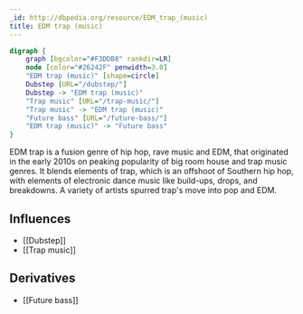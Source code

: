 ```yaml
---
_id: http://dbpedia.org/resource/EDM_trap_(music)
title: EDM trap (music)
---
```


```dot
digraph {
	graph [bgcolor="#F3DDB8" rankdir=LR]
	node [color="#26242F" penwidth=3.0]
	"EDM trap (music)" [shape=circle]
	Dubstep [URL="/dubstep/"]
	Dubstep -> "EDM trap (music)"
	"Trap music" [URL="/trap-music/"]
	"Trap music" -> "EDM trap (music)"
	"Future bass" [URL="/future-bass/"]
	"EDM trap (music)" -> "Future bass"
}
```

EDM trap is a fusion genre of hip hop, rave music and EDM, that originated in the early 2010s on peaking popularity of big room house and trap music genres. It blends elements of trap, which is an offshoot of Southern hip hop, with elements of electronic dance music like build-ups, drops, and breakdowns. A variety of artists spurred trap's move into pop and EDM.

## Influences

- [[Dubstep]]
- [[Trap music]]

## Derivatives

- [[Future bass]]

